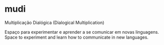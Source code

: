 # mudi
Multiplicação Dialógica (Dialogical Multiplication)

Espaço para experimentar e aprender a se comunicar em novas linguagens.
Space to experiment and learn how to communicate in new languages.
